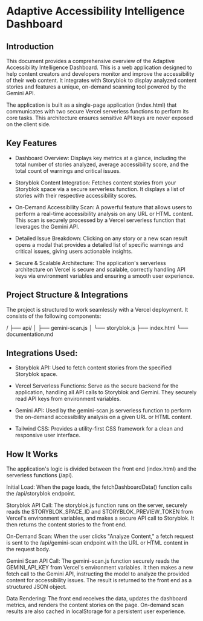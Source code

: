 # Adaptive Accessibility Intelligence Dashboard

## Introduction
This document provides a comprehensive overview of the Adaptive Accessibility Intelligence Dashboard. This is a web application designed to help content creators and developers monitor and improve the accessibility of their web content. It integrates with Storyblok to display analyzed content stories and features a unique, on-demand scanning tool powered by the Gemini API.

The application is built as a single-page application (index.html) that communicates with two secure Vercel serverless functions to perform its core tasks. This architecture ensures sensitive API keys are never exposed on the client side.

## Key Features
- Dashboard Overview: Displays key metrics at a glance, including the total number of stories analyzed, average accessibility score, and the total count of warnings and critical issues.

- Storyblok Content Integration: Fetches content stories from your Storyblok space via a secure serverless function. It displays a list of stories with their respective accessibility scores.

- On-Demand Accessibility Scan: A powerful feature that allows users to perform a real-time accessibility analysis on any URL or HTML content. This scan is securely processed by a Vercel serverless function that leverages the Gemini API.

- Detailed Issue Breakdown: Clicking on any story or a new scan result opens a modal that provides a detailed list of specific warnings and critical issues, giving users actionable insights.

- Secure & Scalable Architecture: The application's serverless architecture on Vercel is secure and scalable, correctly handling API keys via environment variables and ensuring a smooth user experience.

## Project Structure & Integrations
The project is structured to work seamlessly with a Vercel deployment. It consists of the following components:

/
├── api/
│   ├── gemini-scan.js
│   └── storyblok.js
├── index.html
└── documentation.md

## Integrations Used:

- Storyblok API: Used to fetch content stories from the specified Storyblok space.

- Vercel Serverless Functions: Serve as the secure backend for the application, handling all API calls to Storyblok and Gemini. They securely read API keys from environment variables.

- Gemini API: Used by the gemini-scan.js serverless function to perform the on-demand accessibility analysis on a given URL or HTML content.

- Tailwind CSS: Provides a utility-first CSS framework for a clean and responsive user interface.

## How It Works
The application's logic is divided between the front end (index.html) and the serverless functions (/api).

Initial Load: When the page loads, the fetchDashboardData() function calls the /api/storyblok endpoint.

Storyblok API Call: The storyblok.js function runs on the server, securely reads the STORYBLOK_SPACE_ID and STORYBLOK_PREVIEW_TOKEN from Vercel's environment variables, and makes a secure API call to Storyblok. It then returns the content stories to the front end.

On-Demand Scan: When the user clicks "Analyze Content," a fetch request is sent to the /api/gemini-scan endpoint with the URL or HTML content in the request body.

Gemini Scan API Call: The gemini-scan.js function securely reads the GEMINI_API_KEY from Vercel's environment variables. It then makes a new fetch call to the Gemini API, instructing the model to analyze the provided content for accessibility issues. The result is returned to the front end as a structured JSON object.

Data Rendering: The front end receives the data, updates the dashboard metrics, and renders the content stories on the page. On-demand scan results are also cached in localStorage for a persistent user experience.

